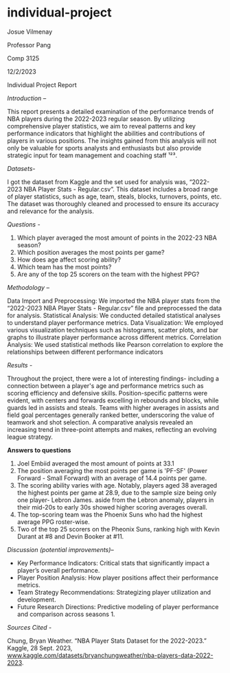 # individual-project
Josue Vilmenay

Professor Pang

Comp 3125

12/2/2023

Individual Project Report 

_Introduction –_

This report presents a detailed examination of the performance trends of NBA players during the 2022-2023 regular season. By utilizing comprehensive player statistics, we aim to reveal patterns and key performance indicators that highlight the abilities and contributions of players in various positions. The insights gained from this analysis will not only be valuable for sports analysts and enthusiasts but also provide strategic input for team management and coaching staff ¹²³.

_Datasets-_

I got the dataset from Kaggle and the set used for analysis was, “2022-2023 NBA Player Stats - Regular.csv”. This dataset includes a broad range of player statistics, such as age, team, steals, blocks, turnovers, points, etc. The dataset was thoroughly cleaned and processed to ensure its accuracy and relevance for the analysis.

_Questions -_

1. Which player averaged the most amount of points in the 2022-23 NBA season?
2. Which position averages the most points per game?
3. How does age affect scoring ability?
4. Which team has the most points?
5. Are any of the top 25 scorers on the team with the highest PPG?

_Methodology –_

Data Import and Preprocessing: We imported the NBA player stats from the “2022-2023 NBA Player Stats - Regular.csv” file and preprocessed the data for analysis.
Statistical Analysis: We conducted detailed statistical analyses to understand player performance metrics.
Data Visualization: We employed various visualization techniques such as histograms, scatter plots, and bar graphs to illustrate player performance across different metrics.
Correlation Analysis: We used statistical methods like Pearson correlation to explore the relationships between different performance indicators

_Results -_ 

Throughout the project, there were a lot of interesting findings- including a connection between a player's age and performance metrics such as scoring efficiency and defensive skills. Position-specific patterns were evident, with centers and forwards excelling in rebounds and blocks, while guards led in assists and steals. Teams with higher averages in assists and field goal percentages generally ranked better, underscoring the value of teamwork and shot selection. A comparative analysis revealed an increasing trend in three-point attempts and makes, reflecting an evolving league strategy. 

**Answers to questions**
1. Joel Embiid averaged the most amount of points at 33.1
2. The position averaging the most points per game is 'PF-SF' (Power Forward - Small Forward) with an average of 14.4 points per game.
3. The scoring ability varies with age. Notably, players aged 38 averaged the highest points per game at 28.9, due to the sample size being only one player- Lebron James.
aside from the Lebron anomaly, players in their mid-20s to early 30s showed higher scoring averages overall.
4. The top-scoring team was the Phoenix Suns who had the highest average PPG roster-wise.
5. Two of the top 25 scorers on the Pheonix Suns, ranking high with Kevin Durant at #8 and Devin Booker at #11.

_Discussion (potential improvements)–_

- Key Performance Indicators: Critical stats that significantly impact a player’s overall performance.
- Player Position Analysis: How player positions affect their performance metrics.
- Team Strategy Recommendations: Strategizing player utilization and development.
- Future Research Directions: Predictive modeling of player performance and comparison across seasons 1.

_Sources Cited -_

Chung, Bryan Weather. “NBA Player Stats Dataset for the 2022-2023.” Kaggle, 28 Sept. 2023, www.kaggle.com/datasets/bryanchungweather/nba-players-data-2022-2023. 

